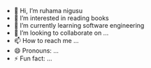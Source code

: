 - 👋 Hi, I’m ruhama nigusu
- 👀 I’m interested in reading books 
- 🌱 I’m currently learning software engineering
- 💞️ I’m looking to collaborate on ...
- 📫 How to reach me ...
- 😄 Pronouns: ...
- ⚡ Fun fact: ...

<!---
ruhi0111/ruhi0111 is a ✨ special ✨ repository because its `README.md` (this file) appears on your GitHub profile.
You can click the Preview link to take a look at your changes.
--->
